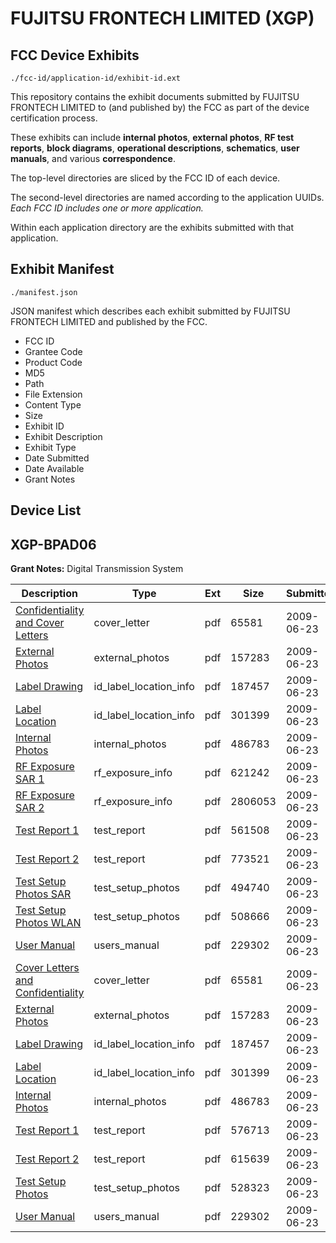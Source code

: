 # FUJITSU FRONTECH LIMITED (XGP)
## FCC Device Exhibits

```
./fcc-id/application-id/exhibit-id.ext
```

This repository contains the exhibit documents submitted by FUJITSU FRONTECH LIMITED to (and published by) the FCC as part of the device certification process.

These exhibits can include **internal photos**, **external photos**, **RF test reports**, **block diagrams**, **operational descriptions**, **schematics**, **user manuals**, and various **correspondence**.

The top-level directories are sliced by the FCC ID of each device.

The second-level directories are named according to the application UUIDs. *Each FCC ID includes one or more application.*

Within each application directory are the exhibits submitted with that application. 

## Exhibit Manifest

```
./manifest.json
```

JSON manifest which describes each exhibit submitted by FUJITSU FRONTECH LIMITED and published by the FCC.

- FCC ID
- Grantee Code
- Product Code
- MD5
- Path
- File Extension
- Content Type
- Size
- Exhibit ID
- Exhibit Description
- Exhibit Type
- Date Submitted
- Date Available
- Grant Notes

## Device List
## XGP-BPAD06
**Grant Notes:** Digital Transmission System

| Description | Type | Ext | Size | Submitted | Available |
| ----------- | ---- | --- | ---- | --------- | --------- |
| [Confidentiality and Cover Letters](XGP-BPAD06/1494ade5c72272026d857a879278999d/1128229.pdf) | cover_letter | pdf | 65581 | 2009-06-23 | 2009-06-23 |
| [External Photos](XGP-BPAD06/1494ade5c72272026d857a879278999d/1128237.pdf) | external_photos | pdf | 157283 | 2009-06-23 | 2009-06-23 |
| [Label Drawing](XGP-BPAD06/1494ade5c72272026d857a879278999d/1128250.pdf) | id_label_location_info | pdf | 187457 | 2009-06-23 | 2009-06-23 |
| [Label Location](XGP-BPAD06/1494ade5c72272026d857a879278999d/1128251.pdf) | id_label_location_info | pdf | 301399 | 2009-06-23 | 2009-06-23 |
| [Internal Photos](XGP-BPAD06/1494ade5c72272026d857a879278999d/1128238.pdf) | internal_photos | pdf | 486783 | 2009-06-23 | 2009-06-23 |
| [RF Exposure SAR 1](XGP-BPAD06/1494ade5c72272026d857a879278999d/1128226.pdf) | rf_exposure_info | pdf | 621242 | 2009-06-23 | 2009-06-23 |
| [RF Exposure SAR 2](XGP-BPAD06/1494ade5c72272026d857a879278999d/1128227.pdf) | rf_exposure_info | pdf | 2806053 | 2009-06-23 | 2009-06-23 |
| [Test Report 1](XGP-BPAD06/1494ade5c72272026d857a879278999d/1128258.pdf) | test_report | pdf | 561508 | 2009-06-23 | 2009-06-23 |
| [Test Report 2](XGP-BPAD06/1494ade5c72272026d857a879278999d/1128259.pdf) | test_report | pdf | 773521 | 2009-06-23 | 2009-06-23 |
| [Test Setup Photos SAR](XGP-BPAD06/1494ade5c72272026d857a879278999d/1128261.pdf) | test_setup_photos | pdf | 494740 | 2009-06-23 | 2009-06-23 |
| [Test Setup Photos WLAN](XGP-BPAD06/1494ade5c72272026d857a879278999d/1128267.pdf) | test_setup_photos | pdf | 508666 | 2009-06-23 | 2009-06-23 |
| [User Manual](XGP-BPAD06/1494ade5c72272026d857a879278999d/836996.pdf) | users_manual | pdf | 229302 | 2009-06-23 | 2009-06-23 |
| [Cover Letters and Confidentiality](XGP-BPAD06/736414b1304c52dcce74bb24476762ae/1128229.pdf) | cover_letter | pdf | 65581 | 2009-06-23 | 2009-06-23 |
| [External Photos](XGP-BPAD06/736414b1304c52dcce74bb24476762ae/1128237.pdf) | external_photos | pdf | 157283 | 2009-06-23 | 2009-06-23 |
| [Label Drawing](XGP-BPAD06/736414b1304c52dcce74bb24476762ae/1128250.pdf) | id_label_location_info | pdf | 187457 | 2009-06-23 | 2009-06-23 |
| [Label Location](XGP-BPAD06/736414b1304c52dcce74bb24476762ae/1128251.pdf) | id_label_location_info | pdf | 301399 | 2009-06-23 | 2009-06-23 |
| [Internal Photos](XGP-BPAD06/736414b1304c52dcce74bb24476762ae/1128238.pdf) | internal_photos | pdf | 486783 | 2009-06-23 | 2009-06-23 |
| [Test Report 1](XGP-BPAD06/736414b1304c52dcce74bb24476762ae/1128332.pdf) | test_report | pdf | 576713 | 2009-06-23 | 2009-06-23 |
| [Test Report 2](XGP-BPAD06/736414b1304c52dcce74bb24476762ae/1128333.pdf) | test_report | pdf | 615639 | 2009-06-23 | 2009-06-23 |
| [Test Setup Photos](XGP-BPAD06/736414b1304c52dcce74bb24476762ae/1128334.pdf) | test_setup_photos | pdf | 528323 | 2009-06-23 | 2009-06-23 |
| [User Manual](XGP-BPAD06/736414b1304c52dcce74bb24476762ae/836996.pdf) | users_manual | pdf | 229302 | 2009-06-23 | 2009-06-23 |

